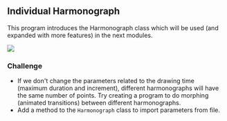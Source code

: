 ## Individual Harmonograph

This program introduces the Harmonograph class which will be used (and expanded with more features) in the next modules.

![](../images/class.gif)

### Challenge

- If we don't change the parameters related to the drawing time (maximum duration and increment), different harmonographs will have the same number of points. Try creating a program to do morphing (animated transitions) between different harmonographs.
- Add a method to the `Harmonograph` class to import parameters from file.